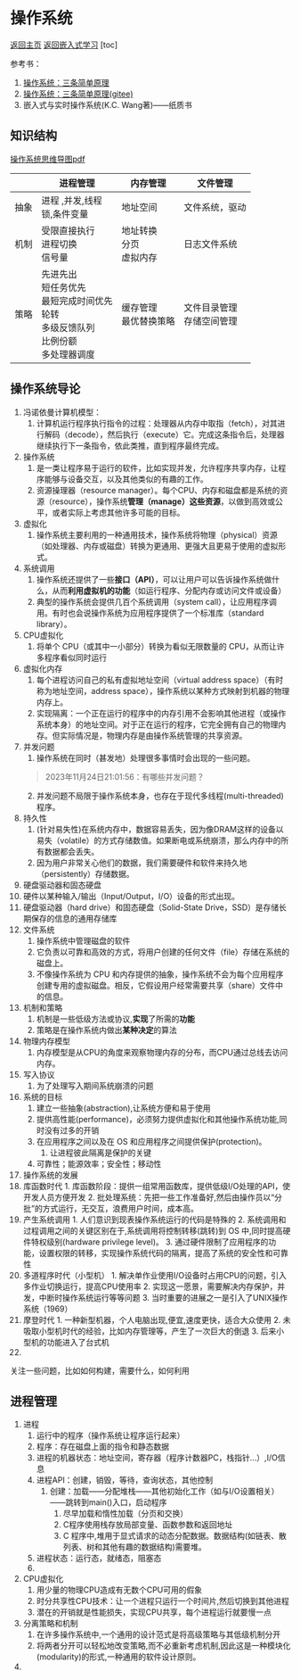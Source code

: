 # 操作系统
[返回主页](../../research-study/readme.md) 
[返回嵌入式学习](https://github.com/Xiangjiajia-new/StudyNotes/tree/main)
[toc]

参考书：
1. [操作系统：三条简单原理](https://github.com/remzi-arpacidusseau/ostep-translations/tree/master/chinese)
2. [操作系统：三条简单原理(gitee)](https://gitee.com/pj4746/ostep-translations/tree/master/chinese)
3. 嵌入式与实时操作系统(K.C. Wang著)——纸质书


## 知识结构
[操作系统思维导图pdf](../docs/操作系统.pdf)

 ||进程管理|内存管理|文件管理|
---|---|---|---|
抽象|进程 ,并发,线程<br>锁,条件变量<br> |地址空间<br>|文件系统，驱动
机制|受限直接执行<br>进程切换<br>信号量<br>|地址转换<br>分页<br>虚拟内存<br>|日志文件系统
策略|先进先出<br>短任务优先<br>最短完成时间优先<br>轮转<br>多级反馈队列<br>比例份额<br>多处理器调度|缓存管理<br>最优替换策略<br>|文件目录管理<br>存储空间管理

## 操作系统导论

1. 冯诺依曼计算机模型：
   1. 计算机运行程序执行指令的过程：处理器从内存中取指（fetch），对其进行解码（decode），然后执行（execute）它。完成这条指令后，处理器继续执行下一条指令，依此类推，直到程序最终完成。
2. 操作系统
   1. 是一类让程序易于运行的软件，比如实现并发，允许程序共享内存，让程序能够与设备交互，以及其他类似的有趣的工作。
   2. 资源操理器（resource manager）。每个CPU、内存和磁盘都是系统的资源（resource），操作系统**管理（manage）这些资源**，以做到高效或公平，或者实际上考虑其他许多可能的目标。
3. 虚拟化
   1. 操作系统主要利用的一种通用技术，操作系统将物理（physical）资源（如处理器、内存或磁盘）转换为更通用、更强大且更易于使用的虚拟形式。
4. 系统调用
   1. 操作系统还提供了一些**接口（API）**，可以让用户可以告诉操作系统做什么，从而**利用虚拟机的功能**（如运行程序、分配内存或访问文件或设备）
   2. 典型的操作系统会提供几百个系统调用（system call），让应用程序调用。有时也会说操作系统为应用程序提供了一个标准库（standard library）。
5. CPU虚拟化
   1. 将单个 CPU（或其中一小部分）转换为看似无限数量的 CPU，从而让许多程序看似同时运行
6. 虚拟化内存
   1. 每个进程访问自己的私有虚拟地址空间（virtual address space）（有时称为地址空间，address space），操作系统以某种方式映射到机器的物理内存上。
   2. 实现隔离：一个正在运行的程序中的内存引用不会影响其他进程（或操作系统本身）的地址空间。对于正在运行的程序，它完全拥有自己的物理内存。但实际情况是，物理内存是由操作系统管理的共享资源。
7. 并发问题
   1. 操作系统在同时（甚发地）处理很多事情时会出现的一些问题。
   > 2023年11月24日21:01:56：有哪些并发问题？
   2. 并发问题不局限于操作系统本身，也存在于现代多线程(multi-threaded)程序。
8. 持久性
   1. (针对易失性)在系统内存中，数据容易丢失，因为像DRAM这样的设备以易失（volatile）的方式存储数值。如果断电或系统崩溃，那么内存中的所有数据都会丢失。
   2. 因为用户非常关心他们的数据，我们需要硬件和软件来持久地（persistently）存储数据。
9.  硬盘驱动器和固态硬盘
   1.  硬件以某种输入/输出（Input/Output，I/O）设备的形式出现。
   2.  硬盘驱动器（hard drive）和固态硬盘（Solid-State Drive，SSD）是存储长期保存的信息的通用存储库
10. 文件系统
    1. 操作系统中管理磁盘的软件
    2. 它负责以可靠和高效的方式，将用户创建的任何文件（file）存储在系统的磁盘上。
    3. 不像操作系统为 CPU 和内存提供的抽象，操作系统不会为每个应用程序创建专用的虚拟磁盘。相反，它假设用户经常需要共享（share）文件中的信息。
 11. 机制和策略
     1. 机制是一些低级方法或协议,**实现**了所需的**功能**
     2. 策略是在操作系统内做出**某种决定**的算法
 12. 物理内存模型
     1.  内存模型是从CPU的角度来观察物理内存的分布，而CPU通过总线去访问内存。
 13. 写入协议
     1.  为了处理写入期间系统崩溃的问题
 14. 系统的目标
     1.  建立一些抽象(abstraction),让系统方便和易于使用
     2.  提供高性能(performance)，必须努力提供虚拟化和其他操作系统功能,同时没有过多的开销
     3.  在应用程序之间以及在 OS 和应用程序之间提供保护(protection)。
         1.  让进程彼此隔离是保护的关键
     4.  可靠性；能源效率；安全性；移动性
 15. 操作系统的发展
   16. 库函数时代
      1. 库函数阶段：提供一组常用函数库，提供低级I/O处理的API，使开发人员方便开发
      2. 批处理系统：先把一些工作准备好,然后由操作员以“分批”的方式运行，无交互，浪费用户时间，成本高。
   17. 产生系统调用
      1. 人们意识到现表操作系统运行的代码是特殊的
      2. 系统调用和过程调用之间的关键区别在于,系统调用将控制转移(跳转)到 OS 中,同时提高硬件特权级别(hardware privilege level)。
      3. 通过硬件限制了应用程序的功能，设置权限的转移，实现操作系统代码的隔离，提高了系统的安全性和可靠性
   18. 多道程序时代（小型机）
      1. 解决单作业使用I/O设备时占用CPU的问题，引入多作业切换运行，提高CPU使用率
      2. 实现这一愿景，需要解决内存保护，并发，中断时操作系统运行等等问题
      3. 当时重要的进展之一是引入了UNIX操作系统（1969）
   19. 摩登时代
      1.  一种新型机器，个人电脑出现,便宜,速度更快，适合大众使用
      2.  未吸取小型机时代的经验，比如内存管理等，产生了一次巨大的倒退
      3.  后来小型机的功能进入了台式机
   20. 
关注一些问题，比如如何构建，需要什么，如何利用

## 进程管理
1. 进程
   1. 运行中的程序（操作系统让程序运行起来）
   2. 程序：存在磁盘上面的指令和静态数据
   3. 进程的机器状态：地址空间，寄存器（程序计数器PC，栈指针...）,I/O信息
   4. 进程API：创建，销毁，等待，查询状态，其他控制
      1. 创建：加载——分配堆栈——其他初始化工作（如与I/O设置相关）——跳转到main()入口，启动程序
         1. 尽早加载和惰性加载（分页和交换）
         2. C程序使用栈存放局部变量、函数参数和返回地址
         3. C 程序中,堆用于显式请求的动态分配数据。数据结构(如链表、散列表、树和其他有趣的数据结构)需要堆。
   5. 进程状态：运行态，就绪态，阻塞态
   6. 
2. CPU虚拟化
   1. 用少量的物理CPU造成有无数个CPU可用的假象
   2. 时分共享性CPU技术：让一个进程只运行一个时间片,然后切换到其他进程
   3. 潜在的开销就是性能损失，实现CPU共享，每个进程运行就要慢一点
3. 分离策略和机制
   1. 在许多操作系统中,一个通用的设计范式是将高级策略与其低级机制分开
   2. 将两者分开可以轻松地改变策略,而不必重新考虑机制,因此这是一种模块化(modularity)的形式,一种通用的软件设计原则。
4. 